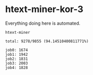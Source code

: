 # htext-miner-kor-3

Everything doing here is automated.

```
htext-miner

total: 9278/9855 (94.14510400811771%)

job0: 1674
job1: 1942
job2: 1831
job3: 2003
job4: 1828
```